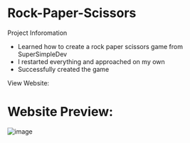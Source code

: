 # Rock-Paper-Scissors
<p>Project Inforomation</p>
<ul>
  <li>Learned how to create a rock paper scissors game from SuperSimpleDev</li>
  <li>I restarted everything and approached on my own </li>
  <li>Successfully created the game</li>
</ul>

<p>View Website:</p>

<h1>Website Preview:</h1>

![image](https://github.com/WCARL12/Rock-Paper-Scissors/assets/139624156/a5f04434-2813-44ad-b0b9-4dfdfaf2b991)
